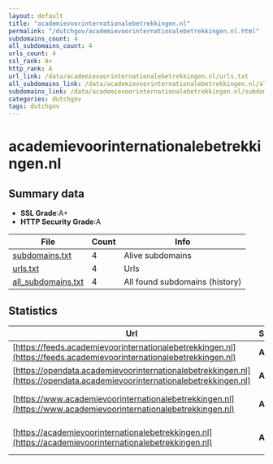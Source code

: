 ```yaml
---
layout: default
title: "academievoorinternationalebetrekkingen.nl"
permalink: "/dutchgov/academievoorinternationalebetrekkingen.nl.html"
subdomains_count: 4
all_subdomains_count: 4
urls_count: 4
ssl_rank: A+
http_rank: A
url_link: /data/academievoorinternationalebetrekkingen.nl/urls.txt
all_subdomains_link: /data/academievoorinternationalebetrekkingen.nl/all_subdomains.txt
subdomains_link: /data/academievoorinternationalebetrekkingen.nl/subdomains.txt
categories: dutchgov
tags: dutchgov
---
```



# academievoorinternationalebetrekkingen.nl
## Summary data


 - **SSL Grade**:A+
 - **HTTP Security Grade**:A


| File       | Count | Info |
|------------|-------|------|
|[subdomains.txt](/DutchGovScope/data/academievoorinternationalebetrekkingen.nl/subdomains.txt)|4|Alive subdomains|
|[urls.txt](/DutchGovScope/data/academievoorinternationalebetrekkingen.nl/urls.txt)|4|Urls|
|[all_subdomains.txt](/DutchGovScope/data/academievoorinternationalebetrekkingen.nl/all_subdomains.txt)|4|All found subdomains (history)|


## Statistics


| Url | SSL | HTTP | Server | Cookie | HSTS | CORS | CTO | CSP | XFO | XXP | RP |FP| Tech |Title |
|--------|-------|-------|------|------|------|------|------|------|------|------|------|------|------|------|
|[https://feeds.academievoorinternationalebetrekkingen.nl](https://feeds.academievoorinternationalebetrekkingen.nl)| **A+**| **A**|nginx| |:white_check_mark: | | | | :white_check_mark: | :white_check_mark: | :white_check_mark: | |HSTS Nginx||
|[https://opendata.academievoorinternationalebetrekkingen.nl](https://opendata.academievoorinternationalebetrekkingen.nl)| **A+**| **A**|nginx| |:white_check_mark: | | | | :white_check_mark: | :white_check_mark: | :white_check_mark: | |HSTS Nginx||
|[https://www.academievoorinternationalebetrekkingen.nl](https://www.academievoorinternationalebetrekkingen.nl)| **A+**| **A**|nginx| |:white_check_mark: | | |:warning: | :white_check_mark: | :white_check_mark: | :white_check_mark: | |Bloomreach HSTS Nginx|Home | Academie...|
|[https://academievoorinternationalebetrekkingen.nl](https://academievoorinternationalebetrekkingen.nl)| **A+**| **A**|nginx| |:white_check_mark: | | |:warning: | :white_check_mark: | :white_check_mark: | :white_check_mark: | |HSTS Nginx|301 Moved Perman...|

